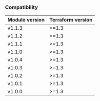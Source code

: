 ### Compatibility
Module version | Terraform version
:--- | :--- 
v1.1.3 | >=1.3
v1.1.2 | >=1.3
v1.1.1 | >=1.3
v1.1.0 | >=1.3
v1.0.4 | >=1.3
v1.0.3 | >=1.3
v1.0.2 | >=1.3
v1.0.1 | >=1.3
v1.0.0 | >=1.3